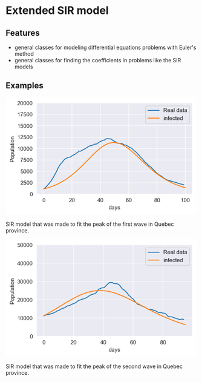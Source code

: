 # Extended SIR model

## Features
- general classes for modeling differential equations problems with Euler's method
- general classes for finding the coefficients in problems like the SIR models

## Examples

![image](firstwave.png)

SIR model that was made to fit the peak of the first wave in Quebec province.

![image](secondwave.png)

SIR model that was made to fit the peak of the second wave in Quebec province.
